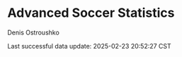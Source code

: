 # Advanced Soccer Statistics
Denis Ostroushko

<!-- gfm -->

Last successful data update: 2025-02-23 20:52:27 CST

